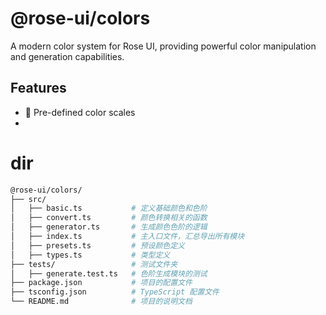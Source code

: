 # @rose-ui/colors

A modern color system for Rose UI, providing powerful color manipulation and generation capabilities.

## Features

- 🎨 Pre-defined color scales
-

# dir

```bash
@rose-ui/colors/
├── src/
│   ├── basic.ts           # 定义基础颜色和色阶
│   ├── convert.ts         # 颜色转换相关的函数
│   ├── generator.ts       # 生成颜色色阶的逻辑
│   ├── index.ts           # 主入口文件，汇总导出所有模块
│   ├── presets.ts         # 预设颜色定义
│   ├── types.ts           # 类型定义
├── tests/                 # 测试文件夹
│   ├── generate.test.ts   # 色阶生成模块的测试
├── package.json           # 项目的配置文件
├── tsconfig.json          # TypeScript 配置文件
└── README.md              # 项目的说明文档
```
